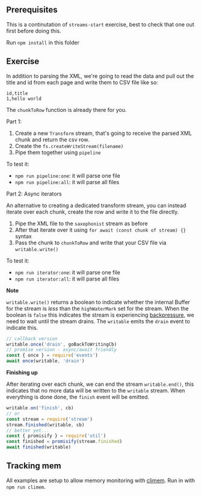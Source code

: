 ## Prerequisites

This is a continutation of `streams-start` exercise, best to check that one out first before doing this.

Run `npm install` in this folder

## Exercise

In addition to parsing the XML, we're going to read the data and pull out the title and id from each page and write them to CSV file like so:

```
id,title
1,hello world
```

The `chunkToRow` function is already there for you.

Part 1:

1. Create a new `Transform` stream, that's going to receive the parsed XML chunk and return the csv row.
2. Create the `fs.createWriteStream(filename)`
3. Pipe them together using `pipeline`

To test it:

* `npm run pipeline:one`: it will parse one file
* `npm run pipeline:all`: it will parse all files

Part 2: Async iterators

An alternative to creating a dedicated transform stream, you can instead iterate over each chunk, create the row and write it to the file directly.

1. Pipe the XML file to the `saxophonist` stream as before
2. After that iterate over it using `for await (const chunk of stream) {}` syntax
3. Pass the chunk to `chunkToRow` and write that your CSV file via `writable.write()`

To test it:

* `npm run iterator:one`: it will parse one file
* `npm run iterator:all`: it will parse all files

**Note**

`writable.write()` returns a boolean to indicate whether the internal Buffer for the stream is *less* than the `highWaterMark` set for the stream. When the boolean is `false` this indicates the stream is experiencing [backpressure](https://nodejs.org/es/docs/guides/backpressuring-in-streams/), we need to wait until the stream drains. The `writable` emits the `drain` event to indicate this.

```js
// callback version
writable.once('drain', goBackToWritingCb)
// promise version - async/await friendly
const { once } = require('events')
await once(writable, 'drain')
```

**Finishing up**

After iterating over each chunk, we can end the stream `writable.end()`, this indicates that no more data will be written to the `writable` stream. When everything is done done, the `finish` event will be emitted.

```js
writable.on('finish', cb)
// or
const stream = require('stream')
stream.finished(writable, cb)
// better yet...
const { promisify } = require('util')
const finished = promisify(stream.finished)
await finished(writable)
```

## Tracking mem

All examples are setup to allow memory monitoring with
[climem](http://npm.im/climem). Run in with `npm run climem`.

